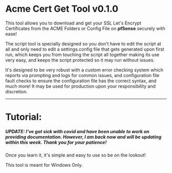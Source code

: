 # Acme Cert Get Tool v0.1.0

This tool allows you to download and get your SSL Let's Encrypt Certificates from the ACME Folders or Config File on **pfSense** securely with ease!

The script tool is specially designed so you don't have to edit the script at all and only need to edit a settings.config file that gets generated upon first run, which keeps you from touching the script all together making its use very easy, and keeps the script protected so it may run without issues.

It's designed to be very robust with a custom error checking system which reports via prompting and logs for common issues, and configuration file fault checks to ensure the configuration file has the correct syntax, and much more! It may be used for production upon your responsibility and discretion. 
___

# Tutorial:

##### UPDATE: I've got sick with covid and have been unable to work on providing documentation. However, I am back now and will be updating within this week. Thank you for your patience!

Once you learn it, it's simple and easy to use so be on the lookout!

This tool is meant for Windows Only.